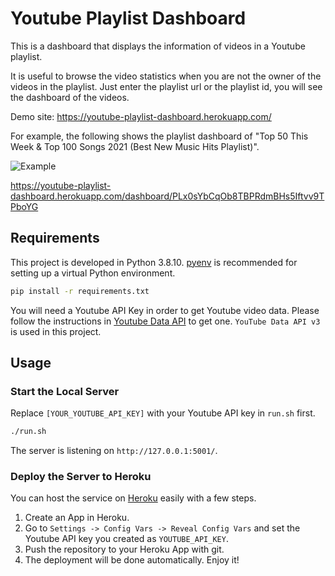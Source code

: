 # Youtube Playlist Dashboard

This is a dashboard that displays the information of videos in a Youtube playlist.

It is useful to browse the video statistics when you are not the owner of the videos in the playlist. Just enter the playlist url or the playlist id, you will see the dashboard of the videos.

Demo site: https://youtube-playlist-dashboard.herokuapp.com/

For example, the following shows the playlist dashboard of "Top 50 This Week & Top 100 Songs 2021 (Best New Music Hits Playlist)".

![Example](https://github.com/elvisyjlin/youtube-playlist-dashboard/blob/master/images/demo.png)

https://youtube-playlist-dashboard.herokuapp.com/dashboard/PLx0sYbCqOb8TBPRdmBHs5Iftvv9TPboYG

## Requirements

This project is developed in Python 3.8.10. [pyenv](https://github.com/pyenv/pyenv) is recommended for setting up a virtual Python environment.

```bash
pip install -r requirements.txt
```

You will need a Youtube API Key in order to get Youtube video data. Please follow the instructions in [Youtube Data API](https://developers.google.com/youtube/v3/getting-started) to get one. `YouTube Data API v3` is used in this project.

## Usage

### Start the Local Server

Replace `[YOUR_YOUTUBE_API_KEY]` with your Youtube API key in `run.sh` first.

```bash
./run.sh
```

The server is listening on `http://127.0.0.1:5001/`.

### Deploy the Server to Heroku

You can host the service on [Heroku](https://www.heroku.com) easily with a few steps.

1. Create an App in Heroku.
2. Go to `Settings -> Config Vars -> Reveal Config Vars` and set the Youtube API key you created as `YOUTUBE_API_KEY`.
3. Push the repository to your Heroku App with git.
4. The deployment will be done automatically. Enjoy it!
